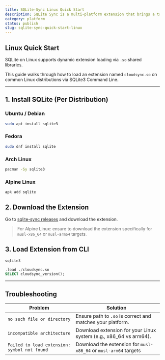 ```yaml
---
title: SQLite-Sync Linux Quick Start
description: SQLite Sync is a multi-platform extension that brings a true local-first experience to your applications with minimal effort.
category: platform
status: publish
slug: sqlite-sync-quick-start-linux
---
```


## Linux Quick Start

SQLite on Linux supports dynamic extension loading via `.so` shared libraries.

This guide walks through how to load an extension named `cloudsync.so` on common Linux distributions via SQLite3 Command Line.

---

## 1. Install SQLite (Per Distribution)

### Ubuntu / Debian

```bash
sudo apt install sqlite3
```

### Fedora

```bash
sudo dnf install sqlite
```

### Arch Linux

```bash
pacman -Sy sqlite3
```

### Alpine Linux

```bash
apk add sqlite
```

## 2. Download the Extension

Go to [sqlite-sync releases](https://github.com/sqliteai/sqlite-sync/releases) and download the extension.

> For Alpine Linux: ensure to download the extension specifically for `musl-x86_64` or `musl-arm64` targets.

## 3. Load Extension from CLI

```bash
sqlite3
```

```sql
.load ./cloudsync.so
SELECT cloudsync_version();
```

---

## Troubleshooting

| Problem                                      | Solution                                                          |
| -------------------------------------------- | ----------------------------------------------------------------- |
| `no such file or directory`                  | Ensure path to `.so` is correct and matches your platform.        |
| `incompatible architecture`                  | Download extension for your Linux system (e.g., x86_64 vs arm64). |
| `Failed to load extension: symbol not found` | Download the extension for `musl-x86_64` or `musl-arm64` targets  |
